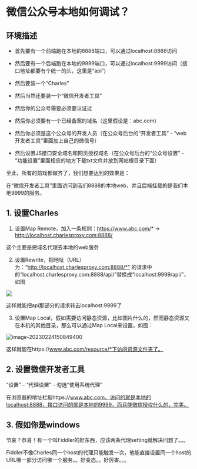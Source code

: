 # 微信公众号本地如何调试？
## 环境描述
- 首先要有一个前端跑在本地的8888端口，可以通过localhost:8888访问

- 然后要有一个后端跑在本地的9999端口，可以通过localhost:9999访问（接口地址都要有个统一的头，这里是“api”)

- 然后要装一个“Charles”

- 然后当然还要装一个“微信开发者工具”

- 然后你的公众号需要必须要认证过

- 然后你必须要有一个已经备案的域名（这里假设是：abc.com）

- 然后你必须是这个公众号的开发人员（在公众号后台的“开发者工具” - “web开发者工具”里面加上自己的微信号）

- 然后设置JS接口安全域名和网页授权域名（在公众号后台的“公众号设置” - “功能设置”里面相应的地方下载txt文件并放到网站根目录下面）

至此，所有的前戏都做齐了，我们想要达到的效果是：

在“微信开发者工具”里面访问到我们8888的本地web，并且后端挂载的是我们本地9999的服务。

## 1. 设置Charles
1) 设置Map Remote，加入一条规则：https://www.abc.com/*  ->  http://localhost.charlesproxy.com:8888/

这个主要是把域名代理去本地的web服务

2) 设置Rewrite，把地址（URL）为：“http://localhost.charlesproxy.com:8888/*” 的请求中的“localhost.charlesproxy.com:8888/api/”替换成“localhost:9999/api/”，如图

<img src="https://fastly.jsdelivr.net/gh/yutao721/blogImage@main/img/20230224150749.png"/>

这样就能把api那部分的请求转去localhost:9999了

3) 设置Map Local，假如需要访问静态资源，比如图片什么的，然而静态资源又在本机的其他目录，那么可以通过Map Local来设置，如图：

![image-20230224150849400](https://fastly.jsdelivr.net/gh/yutao721/blogImage@main/img/20230224150849.png)

 这样就能在https://www.abc.com/resource/*下访问资源文件夹了。

## 2. 设置微信开发者工具
“设置” - “代理设置” - 勾选“使用系统代理”

在浏览器的地址栏敲https://www.abc.com，访问的就是本地的localhost:8888，接口访问的就是本地的9999，而且能微信授权什么的，完美。

## 3. 假如你是windows
节哀？恭喜！有一个叫Fiddler的好东西，应该两条代理setting就解决问题了。。。

Fiddler不像Charles同一个host的代理只能触发一次，他能直接设置同一个host的URL哪一部分访问哪一个服务。。好变态。。好厉害。。。


